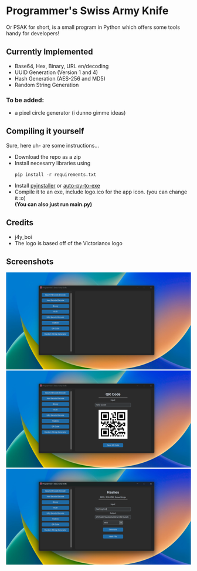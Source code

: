 # Programmer's Swiss Army Knife
Or PSAK for short, is a small program in Python which offers some tools handy for developers!

## Currently Implemented
- Base64, Hex, Binary, URL en/decoding
- UUID Generation (Version 1 and 4)
- Hash Generation (AES-256 and MD5)
- Random String Generation

### To be added:
- a pixel circle generator (i dunno gimme ideas)

## Compiling it yourself
Sure, here uh- are some instructions...
- Download the repo as a zip
- Install necesarry libraries using
  ```
  pip install -r requirements.txt
  ```
- Install [pyinstaller](https://pypi.org/project/pyinstaller/) or [auto-py-to-exe](https://pypi.org/project/auto-py-to-exe/)
- Compile it to an exe, include logo.ico for the app icon. (you can change it :o)  
**(You can also just run main.py)**

## Credits
- j4y_boi
- The logo is based off of the Victorianox logo

## Screenshots
![Screenshot1](https://raw.githubusercontent.com/j4y-boi/ProgramersSwissArmyKnife/refs/heads/main/screenshots/screenshot1.png)
![Screenshot2](https://raw.githubusercontent.com/j4y-boi/ProgramersSwissArmyKnife/refs/heads/main/screenshots/screenshot2.png)
![Screenshot3](https://raw.githubusercontent.com/j4y-boi/ProgramersSwissArmyKnife/refs/heads/main/screenshots/screenshot3.png)
